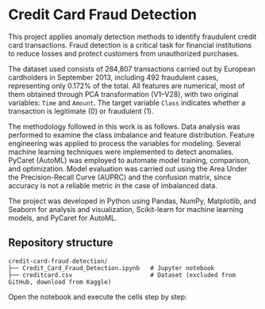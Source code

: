# Credit Card Fraud Detection

This project applies anomaly detection methods to identify fraudulent credit card transactions. Fraud detection is a critical task for financial institutions to reduce losses and protect customers from unauthorized purchases.

The dataset used consists of 284,807 transactions carried out by European cardholders in September 2013, including 492 fraudulent cases, representing only 0.172% of the total. All features are numerical, most of them obtained through PCA transformation (V1–V28), with two original variables: `Time` and `Amount`. The target variable `Class` indicates whether a transaction is legitimate (0) or fraudulent (1).

The methodology followed in this work is as follows. Data analysis was performed to examine the class imbalance and feature distribution. Feature engineering was applied to process the variables for modeling. Several machine learning techniques were implemented to detect anomalies. PyCaret (AutoML) was employed to automate model training, comparison, and optimization. Model evaluation was carried out using the Area Under the Precision-Recall Curve (AUPRC) and the confusion matrix, since accuracy is not a reliable metric in the case of imbalanced data.

The project was developed in Python using Pandas, NumPy, Matplotlib, and Seaborn for analysis and visualization, Scikit-learn for machine learning models, and PyCaret for AutoML.

## Repository structure

```
credit-card-fraud-detection/
├── Credit_Card_Fraud_Detection.ipynb   # Jupyter notebook
├── creditcard.csv                      # Dataset (excluded from GitHub, download from Kaggle)
```

Open the notebook and execute the cells step by step: